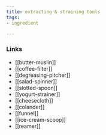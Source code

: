 ```yaml
---
title: extracting & straining tools
tags:
- ingredient

---
```



### Links

* [[butter-muslin]]
* [[coffee-filter]]
* [[degreasing-pitcher]]
* [[salad-spinner]]
* [[slotted-spoon]]
* [[yogurt-strainer]]
* [[cheesecloth]]
* [[colander]]
* [[funnel]]
* [[ice-cream-scoop]]
* [[reamer]]
